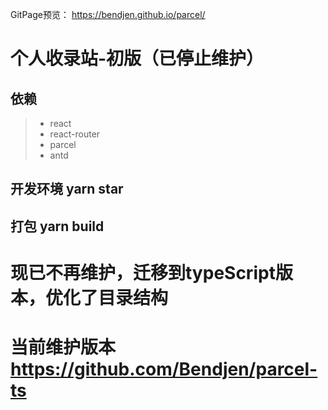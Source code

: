 GitPage预览： https://bendjen.github.io/parcel/

# 个人收录站-初版（已停止维护）

## 依赖

> * react
> * react-router
> * parcel
> * antd

## 开发环境 yarn star
## 打包 yarn build

# 现已不再维护，迁移到typeScript版本，优化了目录结构
# 当前维护版本 https://github.com/Bendjen/parcel-ts
